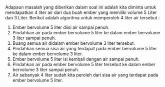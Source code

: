 Adapaun masalah yang diberikan dalam soal ini adalah kita diminta untuk mendapatkan 4 liter air dari dua buah ember yang memiliki volume 5 Liter dan 3 Liter.
Berikut adalah algoritma untuk memperoleh 4 liter air tersebut :
1. Ember bervolume 5 liter diisi air sampai penuh.
2. Pindahkan air pada ember bervolume 5 liter ke dalam ember bervolume 3 liter sampai penuh.
3. Buang semua air didalam ember bervolume 3 liter tersebut.
4. Pindahkan semua sisa air yang terdapat pada ember bervolume 5 liter ke dalam ember bervolume 3 liter.
5. Ember bervolume 5 liter isi kembali dengan air sampai penuh.
6. Pindahkan air pada ember bervolume 5 liter tersebut ke dalam ember bervolume 3 liter sampai penuh.
7. Air sebanyak 4 liter sudah kita peroleh dari sisa air yang terdapat pada ember bervolume 5 liter.
